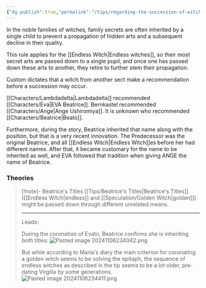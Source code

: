```yaml
---
{"dg-publish":true,"permalink":"/tips/regarding-the-succession-of-witches/","created":"2025-02-27T17:44:12.110+01:00","updated":"2025-03-18T20:09:12.269+01:00"}
---
```


In the noble families of witches, family secrets are often inherited by a single child to prevent a propagation of hidden arts and a subsequent decline in their quality.

This rule applies for the [[Endless Witch\|Endless witches]], so their most secret arts are passed down to a single pupil, and once one has passed down these arts to another, they retire to further stem their propagation.

Custom dictates that a witch from another sect make a recommendation before a succession may occur.

[[Characters/Lambdadelta\|Lambdadelta]] recommended [[Characters/Eva\|EVA Beatrice]]. Bernkastel recommended [[Characters/Ange\|Ange Ushiromiya]]. It is unknown who recommended [[Characters/Beatrice\|Beato]].

Furthermore, during the story, Beatrice inherited that name along with the position, but that is a very recent innovation. The Predecessor was the original Beatrice, and all [[Endless Witch\|Endless Witch]]es before her had different names. After that, it became customary for the name to be inherited as well, and EVA followed that tradition when giving ANGE the name of Beatrice.



### Theories


<div class="transclusion internal-embed is-loaded"><div class="markdown-embed">



> [!note]- Beatrice's Titles
> [[Tips/Beatrice's Titles\|Beatrice's Titles]] ([[Endless Witch\|endless]] and [[Speculation/Golden Witch\|golden]]) might be passed down through different unrelated means.
> 
> --- 
> Leads:
> 
> During the coronation of Evato, Beatrice confirms she is inheriting both titles:
> ![Pasted image 20241106234042.png](/img/user/Attachments/Pasted%20image%2020241106234042.png)
>
> But while according to Maria's diary the main criterion for coronating a golden witch seems to be solving the epitaph, the sequence of endless witches as described in the tip seems to be a lot older, pre-dating Virgilia by some generations.
>  ![Pasted image 20241106234411.png](/img/user/Attachments/Pasted%20image%2020241106234411.png)

</div></div>

